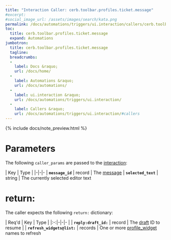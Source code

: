```yaml
---
title: "Interaction Caller: cerb.toolbar.profiles.ticket.message"
#excerpt: 
#social_image_url: /assets/images/search/kata.png
permalink: /docs/automations/triggers/ui.interaction/callers/cerb.toolbar.profiles.ticket.message/
toc:
  title: cerb.toolbar.profiles.ticket.message
  expand: Automations
jumbotron:
  title: cerb.toolbar.profiles.ticket.message
  tagline: 
  breadcrumbs:
  -
    label: Docs &raquo;
    url: /docs/home/
  -
    label: Automations &raquo;
    url: /docs/automations/
  -
    label: ui.interaction &raquo;
    url: /docs/automations/triggers/ui.interaction/
  -
    label: Callers &raquo;
    url: /docs/automations/triggers/ui.interaction/#callers
---
```


{% include docs/note_preview.html %}

# Parameters

The following `caller_params` are passed to the [interaction](/docs/automations/triggers/ui.interaction/):

| Key | Type | 
|-|-|-
| **`message_id`** | record | The [message](/docs/records/types/message/)
| **`selected_text`** | string | The currently selected editor text

# return:

The caller expects the following `return:` dictionary:

| Req'd | Key | Type | 
|:-:|-|-|-
| | **`reply:draft_id:`** | record | The [draft](/docs/records/types/draft/) ID to resume
| | **`refresh_widgets@list:`** | records | One or more [profile_widget](/docs/records/types/profile_widget/) names to refresh
